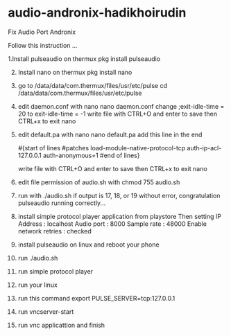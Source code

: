 # audio-andronix-hadikhoirudin
Fix Audio Port Andronix

Follow this instruction ...

1.Install pulseaudio on thermux
    pkg install pulseaudio
  
2. Install nano on thermux
    pkg install nano
  
3. go to /data/data/com.thermux/files/usr/etc/pulse
    cd /data/data/com.thermux/files/usr/etc/pulse

4. edit daemon.conf with nano
    nano daemon.conf
    change ;exit-idle-time = 20 to exit-idle-time = -1
    write file with CTRL+O and enter to save then CTRL+x to exit nano

5. edit default.pa with nano
    nano default.pa
    add this line in the end
    
    #{start of lines
    #patches
    load-module-native-protocol-tcp auth-ip-acl-127.0.0.1 auth-anonymous=1
    #end of lines}
    
    write file with CTRL+O and enter to save then CTRL+x to exit nano

6. edit file permission of audio.sh with chmod 755 audio.sh

7. run with ./audio.sh
    if output is 17, 18, or 19 without error, congratulation pulseaudio running correctly...

8. install simple protocol player application from playstore
    Then setting
    IP Address  : localhost
    Audio port  : 8000
    Sample rate : 48000
    Enable network retries : checked
    
9. install pulseaudio on linux and reboot your phone

10. run ./audio.sh

11. run simple protocol player

12. run your linux

13. run this command export PULSE_SERVER=tcp:127.0.0.1

14. run vncserver-start

15. run vnc applicattion and finish
